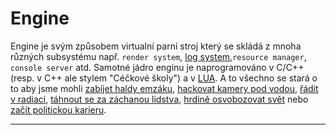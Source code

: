 # Engine

Engine je svým způsobem virtualní parní stroj který se skládá z mnoha různých subsystému např. `render system`,
[log system][log_system],`resource manager`, `console server` atd. Samotné jádro enginu je naprogramováno v C/C++
(resp. v C++ ale stylem "Céčkové školy") a v [LUA][lua]. A to všechno se stará o to aby jsme
mohli [zabíjet haldy emzáku][doom], [hackovat kamery pod vodou][bioshock], [řádit v radiaci][fallout],
[táhnout se za záchanou lidstva][spellcross], [hrdině osvobozovat svět][had] nebo [začít politickou karieru][mafie].

---

[doom]: https://cs.wikipedia.org/wiki/Doom
[cac]: https://en.wikipedia.org/wiki/Command_%26_Conquer_%281995_video_game%29
[residentevil]: https://cs.wikipedia.org/wiki/Resident_Evil
[bioshock]: https://cs.wikipedia.org/wiki/BioShock
[fallout]: https://cs.wikipedia.org/wiki/Fallout
[spellcross]: https://cs.wikipedia.org/wiki/Spellcross
[had]: https://cs.wikipedia.org/wiki/Hidden_%26_Dangerous
[mafie]: https://cs.wikipedia.org/wiki/Mafia:_The_City_of_Lost_Heaven
[lua]: http://www.lua.org/

[log_system]: api/cpp/log.md